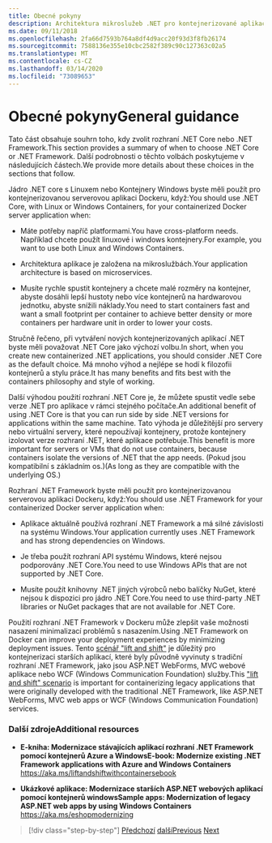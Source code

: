 ```yaml
---
title: Obecné pokyny
description: Architektura mikroslužeb .NET pro kontejnerizované aplikace .NET | Obecné pokyny
ms.date: 09/11/2018
ms.openlocfilehash: 2fa66d7593b764a8df4d9acc20f93d3f8fb26174
ms.sourcegitcommit: 7588136e355e10cbc2582f389c90c127363c02a5
ms.translationtype: MT
ms.contentlocale: cs-CZ
ms.lasthandoff: 03/14/2020
ms.locfileid: "73089653"
---
```

# <a name="general-guidance"></a><span data-ttu-id="ce587-103">Obecné pokyny</span><span class="sxs-lookup"><span data-stu-id="ce587-103">General guidance</span></span>

<span data-ttu-id="ce587-104">Tato část obsahuje souhrn toho, kdy zvolit rozhraní .NET Core nebo .NET Framework.</span><span class="sxs-lookup"><span data-stu-id="ce587-104">This section provides a summary of when to choose .NET Core or .NET Framework.</span></span> <span data-ttu-id="ce587-105">Další podrobnosti o těchto volbách poskytujeme v následujících částech.</span><span class="sxs-lookup"><span data-stu-id="ce587-105">We provide more details about these choices in the sections that follow.</span></span>

<span data-ttu-id="ce587-106">Jádro .NET core s Linuxem nebo Kontejnery Windows byste měli použít pro kontejnerizovanou serverovou aplikaci Dockeru, když:</span><span class="sxs-lookup"><span data-stu-id="ce587-106">You should use .NET Core, with Linux or Windows Containers, for your containerized Docker server application when:</span></span>

- <span data-ttu-id="ce587-107">Máte potřeby napříč platformami.</span><span class="sxs-lookup"><span data-stu-id="ce587-107">You have cross-platform needs.</span></span> <span data-ttu-id="ce587-108">Například chcete použít linuxové i windows kontejnery.</span><span class="sxs-lookup"><span data-stu-id="ce587-108">For example, you want to use both Linux and Windows Containers.</span></span>

- <span data-ttu-id="ce587-109">Architektura aplikace je založena na mikroslužbách.</span><span class="sxs-lookup"><span data-stu-id="ce587-109">Your application architecture is based on microservices.</span></span>

- <span data-ttu-id="ce587-110">Musíte rychle spustit kontejnery a chcete malé rozměry na kontejner, abyste dosáhli lepší hustoty nebo více kontejnerů na hardwarovou jednotku, abyste snížili náklady.</span><span class="sxs-lookup"><span data-stu-id="ce587-110">You need to start containers fast and want a small footprint per container to achieve better density or more containers per hardware unit in order to lower your costs.</span></span>

<span data-ttu-id="ce587-111">Stručně řečeno, při vytváření nových kontejnerizovaných aplikací .NET byste měli považovat .NET Core jako výchozí volbu.</span><span class="sxs-lookup"><span data-stu-id="ce587-111">In short, when you create new containerized .NET applications, you should consider .NET Core as the default choice.</span></span> <span data-ttu-id="ce587-112">Má mnoho výhod a nejlépe se hodí k filozofii kontejnerů a stylu práce.</span><span class="sxs-lookup"><span data-stu-id="ce587-112">It has many benefits and fits best with the containers philosophy and style of working.</span></span>

<span data-ttu-id="ce587-113">Další výhodou použití rozhraní .NET Core je, že můžete spustit vedle sebe verze .NET pro aplikace v rámci stejného počítače.</span><span class="sxs-lookup"><span data-stu-id="ce587-113">An additional benefit of using .NET Core is that you can run side by side .NET versions for applications within the same machine.</span></span> <span data-ttu-id="ce587-114">Tato výhoda je důležitější pro servery nebo virtuální servery, které nepoužívají kontejnery, protože kontejnery izolovat verze rozhraní .NET, které aplikace potřebuje.</span><span class="sxs-lookup"><span data-stu-id="ce587-114">This benefit is more important for servers or VMs that do not use containers, because containers isolate the versions of .NET that the app needs.</span></span> <span data-ttu-id="ce587-115">(Pokud jsou kompatibilní s základním os.)</span><span class="sxs-lookup"><span data-stu-id="ce587-115">(As long as they are compatible with the underlying OS.)</span></span>

<span data-ttu-id="ce587-116">Rozhraní .NET Framework byste měli použít pro kontejnerizovanou serverovou aplikaci Dockeru, když:</span><span class="sxs-lookup"><span data-stu-id="ce587-116">You should use .NET Framework for your containerized Docker server application when:</span></span>

- <span data-ttu-id="ce587-117">Aplikace aktuálně používá rozhraní .NET Framework a má silné závislosti na systému Windows.</span><span class="sxs-lookup"><span data-stu-id="ce587-117">Your application currently uses .NET Framework and has strong dependencies on Windows.</span></span>

- <span data-ttu-id="ce587-118">Je třeba použít rozhraní API systému Windows, které nejsou podporovány .NET Core.</span><span class="sxs-lookup"><span data-stu-id="ce587-118">You need to use Windows APIs that are not supported by .NET Core.</span></span>

- <span data-ttu-id="ce587-119">Musíte použít knihovny .NET jiných výrobců nebo balíčky NuGet, které nejsou k dispozici pro jádro .NET Core.</span><span class="sxs-lookup"><span data-stu-id="ce587-119">You need to use third-party .NET libraries or NuGet packages that are not available for .NET Core.</span></span>

<span data-ttu-id="ce587-120">Použití rozhraní .NET Framework v Dockeru může zlepšit vaše možnosti nasazení minimalizací problémů s nasazením.</span><span class="sxs-lookup"><span data-stu-id="ce587-120">Using .NET Framework on Docker can improve your deployment experiences by minimizing deployment issues.</span></span> <span data-ttu-id="ce587-121">Tento [scénář "lift and shift"](https://aka.ms/liftandshiftwithcontainersebook) je důležitý pro kontejnerizaci starších aplikací, které byly původně vyvinuty s tradiční rozhraní .NET Framework, jako jsou ASP.NET WebForms, MVC webové aplikace nebo WCF (Windows Communication Foundation) služby.</span><span class="sxs-lookup"><span data-stu-id="ce587-121">This ["lift and shift" scenario](https://aka.ms/liftandshiftwithcontainersebook) is important for containerizing legacy applications that were originally developed with the traditional .NET Framework, like ASP.NET WebForms, MVC web apps or WCF (Windows Communication Foundation) services.</span></span>

### <a name="additional-resources"></a><span data-ttu-id="ce587-122">Další zdroje</span><span class="sxs-lookup"><span data-stu-id="ce587-122">Additional resources</span></span>

- <span data-ttu-id="ce587-123">**E-kniha: Modernizace stávajících aplikací rozhraní .NET Framework pomocí kontejnerů Azure a Windows**</span><span class="sxs-lookup"><span data-stu-id="ce587-123">**E-book: Modernize existing .NET Framework applications with Azure and Windows Containers**</span></span>  
    https://aka.ms/liftandshiftwithcontainersebook

- <span data-ttu-id="ce587-124">**Ukázkové aplikace: Modernizace starších ASP.NET webových aplikací pomocí kontejnerů windows**</span><span class="sxs-lookup"><span data-stu-id="ce587-124">**Sample apps: Modernization of legacy ASP.NET web apps by using Windows Containers**</span></span>  
    https://aka.ms/eshopmodernizing

>[!div class="step-by-step"]
><span data-ttu-id="ce587-125">[Předchozí](index.md)
>[další](net-core-container-scenarios.md)</span><span class="sxs-lookup"><span data-stu-id="ce587-125">[Previous](index.md)
[Next](net-core-container-scenarios.md)</span></span>
